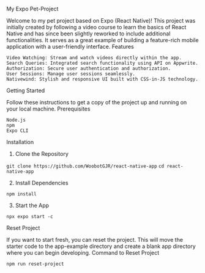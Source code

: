 My Expo Pet-Project

Welcome to my pet project based on Expo (React Native)! This project was initially created by following a video course to learn the basics of React Native and has since been slightly reworked to include additional functionalities. It serves as a great example of building a feature-rich mobile application with a user-friendly interface.
Features

    Video Watching: Stream and watch videos directly within the app.
    Search Queries: Integrated search functionality using API on Appwrite.
    Authorization: Secure user authentication and authorization.
    User Sessions: Manage user sessions seamlessly.
    Nativewind: Stylish and responsive UI built with CSS-in-JS technology.

Getting Started

Follow these instructions to get a copy of the project up and running on your local machine.
Prerequisites

    Node.js
    npm
    Expo CLI

Installation
1. Clone the Repository

`git clone https://github.com/WoobotGJR/react-native-app`
`cd react-native-app`

2. Install Dependencies

`npm install`

3. Start the App

`npx expo start -c`

Reset Project

If you want to start fresh, you can reset the project. This will move the starter code to the app-example directory and create a blank app directory where you can begin developing.
Command to Reset Project

`npm run reset-project`
